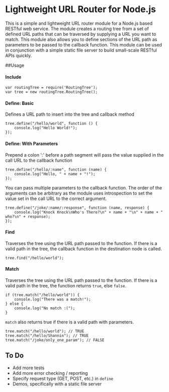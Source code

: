 # Lightweight URL Router for Node.js

This is a simple and lightweight URL router module for a Node.js based RESTful web service.  The module creates a routing tree from a set of defined URL paths that can be traversed by supplying a URL you want to match.  This module also allows you to define sections of the URL path as parameters to be passed to the callback function.  This module can be used in conjunction with a simple static file server to build small-scale RESTful APIs quickly.


##Usage

#### Include
```
var routingTree = require('RoutingTree');
var tree = new routingTree.RoutingTree();

```


#### Define: Basic
Defines a URL path to insert into the tree and callback method


```
tree.define("/hello/world", function () {
	console.log("Hello World!");
});

```

#### Define: With Parameters
Prepend a colon ':' before a path segment will pass the value supplied in the call URL to the callback function

```
tree.define("/hello/:name", function (name) {
	console.log("Hello, " + name + "!");
});

```

You can pass multiple parameters to the callback function.  The order of the arguments can be arbitrary as the module uses introspection to set the value set in the call URL to the correct argument.

```
tree.define("/joke/:name/:response", function (name, response) {
	console.log("Knock Knock\nWho's There?\n" + name + "\n" + name + " who?\n" + response);
});
```


#### Find
Traverses the tree using the URL path passed to the function.  If there is a valid path in the tree, the callback function in the destination node is called.

```
tree.find("/hello/world");
```

#### Match
Traverses the tree using the URL path passed to the function.  If there is a valid path in the tree, the function returns `true`, else `false`.


```
if (tree.match("/hello/world")) {
	console.log("There was a match!");
} else {
	console.log("No match :(");
}
```

`match` also returns true if there is a valid path with parameters.

```
tree.match("/hello/world"); // TRUE
tree.match("/hello/Shannin"); // TRUE
tree.match("/joke/only_one_param"); // FALSE
```


## To Do

* Add more tests
* Add more error checking / reporting
* Specify request type (GET, POST, etc.) in `define`
* Demos, specifically with a static file server